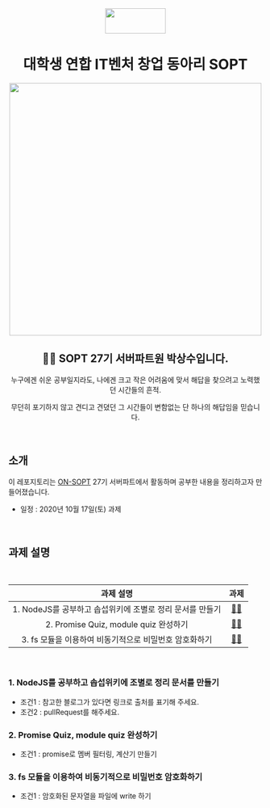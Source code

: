 <div align="center">

  <img height="50" width="120" src="https://user-images.githubusercontent.com/59385491/99065767-39ab4500-25eb-11eb-9490-9d2a4202dd96.png">

  # 대학생 연합 IT벤처 창업 동아리 SOPT

  <img height="500" width="500" src="https://user-images.githubusercontent.com/59385491/99067842-bb50a200-25ee-11eb-9252-4a4ae3644e8d.png">

  <h2> 👨‍💻 SOPT 27기 서버파트원 박상수입니다. </h2>

<p>누구에겐 쉬운 공부일지라도, 나에겐 크고 작은 어려움에 맞서 해답을 찾으려고 노력했던 시간들의 흔적.</p>
<p>무던히 포기하지 않고 견디고 견뎠던 그 시간들이 변함없는 단 하나의 해답임을 믿습니다.</p>

</div>

<br>

## 소개

이 레포지토리는 [ON-SOPT](http://sopt.org/wp/?page_id=2519) 27기 서버파트에서 활동하며 공부한 내용을 정리하고자 만들어졌습니다. 

-   일정 : 2020년 10월 17일(토) 과제

<br>

## 과제 설명

<br>


<div align="center">

|               과제 설명             |                과제                 |           
| :-------------------------------: | :-------------------------------: |
| 1. NodeJS를 공부하고 솝섭위키에 조별로 정리 문서를 만들기  | [☝🏻]()    | 
| 2. Promise Quiz, module quiz 완성하기 | [✌🏻]()    | 
| 3. fs 모듈을 이용하여 비동기적으로 비밀번호 암호화하기| [🤚🏻]()  | 

</div>

<br>


### 1. NodeJS를 공부하고 솝섭위키에 조별로 정리 문서를 만들기

   - 조건1 : 참고한 블로그가 있다면 링크로 출처를 표기해 주세요.
   - 조건2 : pullRequest를 해주세요.

### 2. Promise Quiz, module quiz 완성하기
    
   - 조건1 : promise로 멤버 필터링, 계산기 만들기

### 3. fs 모듈을 이용하여 비동기적으로 비밀번호 암호화하기

   - 조건1 : 암호화된 문자열을 파일에 write 하기
